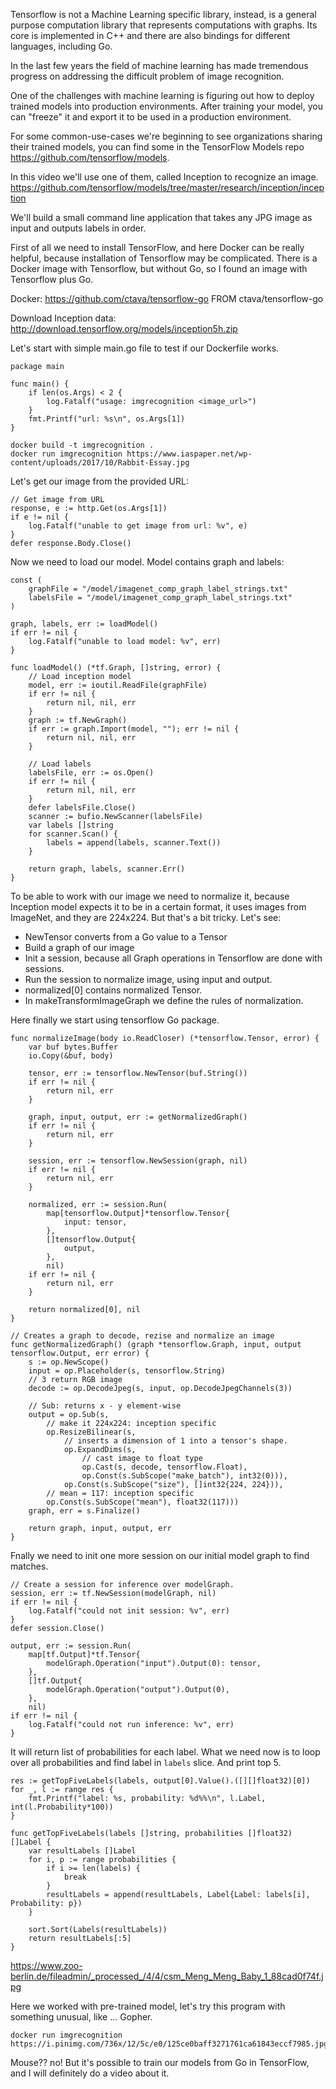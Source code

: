 Tensorflow is not a Machine Learning specific library, instead, is a general purpose computation library that represents computations with graphs. Its core is implemented in C++ and there are also bindings for different languages, including Go.

In the last few years the field of machine learning has made tremendous progress on addressing the difficult problem of image recognition.

One of the challenges with machine learning is figuring out how to deploy trained models into production environments. After training your model, you can "freeze" it and export it to be used in a production environment.

For some common-use-cases we're beginning to see organizations sharing their trained models, you can find some in the TensorFlow Models repo https://github.com/tensorflow/models.

In this video we'll use one of them, called Inception to recognize an image. https://github.com/tensorflow/models/tree/master/research/inception/inception

We'll build a small command line application that takes any JPG image as input and outputs labels in order.

First of all we need to install TensorFlow, and here Docker can be really helpful, because installation of Tensorflow may be complicated. There is a Docker image with Tensorflow, but without Go, so I found an image with Tensorflow plus Go.

Docker:
https://github.com/ctava/tensorflow-go
FROM ctava/tensorflow-go

Download Inception data:
http://download.tensorflow.org/models/inception5h.zip

Let's start with simple main.go file to test if our Dockerfile works.

```
package main

func main() {
	if len(os.Args) < 2 {
		log.Fatalf("usage: imgrecognition <image_url>")
	}
	fmt.Printf("url: %s\n", os.Args[1])
}
```

```
docker build -t imgrecognition .
docker run imgrecognition https://www.iaspaper.net/wp-content/uploads/2017/10/Rabbit-Essay.jpg
```

Let's get our image from the provided URL:
```
// Get image from URL
response, e := http.Get(os.Args[1])
if e != nil {
	log.Fatalf("unable to get image from url: %v", e)
}
defer response.Body.Close()
```

Now we need to load our model. Model contains graph and labels:
```
const (
	graphFile = "/model/imagenet_comp_graph_label_strings.txt"
	labelsFile = "/model/imagenet_comp_graph_label_strings.txt"
)

graph, labels, err := loadModel()
if err != nil {
	log.Fatalf("unable to load model: %v", err)
}

func loadModel() (*tf.Graph, []string, error) {
	// Load inception model
	model, err := ioutil.ReadFile(graphFile)
	if err != nil {
		return nil, nil, err
	}
	graph := tf.NewGraph()
	if err := graph.Import(model, ""); err != nil {
		return nil, nil, err
	}

	// Load labels
	labelsFile, err := os.Open()
	if err != nil {
		return nil, nil, err
	}
	defer labelsFile.Close()
	scanner := bufio.NewScanner(labelsFile)
	var labels []string
	for scanner.Scan() {
		labels = append(labels, scanner.Text())
	}

	return graph, labels, scanner.Err()
}
```

To be able to work with our image we need to normalize it, because Inception model expects it to be in a certain format, it uses images from ImageNet, and they are 224x224. But that's a bit tricky. Let's see:
 - NewTensor converts from a Go value to a Tensor
 - Build a graph of our image
 - Init a session, because all Graph operations in Tensorflow are done with sessions.
 - Run the session to normalize image, using input and output.
 - normalized[0] contains normalized Tensor.
 - In makeTransformImageGraph we define the rules of normalization.

Here finally we start using tensorflow Go package.

```
func normalizeImage(body io.ReadCloser) (*tensorflow.Tensor, error) {
	var buf bytes.Buffer
	io.Copy(&buf, body)

	tensor, err := tensorflow.NewTensor(buf.String())
	if err != nil {
		return nil, err
	}

	graph, input, output, err := getNormalizedGraph()
	if err != nil {
		return nil, err
	}

	session, err := tensorflow.NewSession(graph, nil)
	if err != nil {
		return nil, err
	}

	normalized, err := session.Run(
		map[tensorflow.Output]*tensorflow.Tensor{
			input: tensor,
		},
		[]tensorflow.Output{
			output,
		},
		nil)
	if err != nil {
		return nil, err
	}

	return normalized[0], nil
}

// Creates a graph to decode, rezise and normalize an image
func getNormalizedGraph() (graph *tensorflow.Graph, input, output tensorflow.Output, err error) {
	s := op.NewScope()
	input = op.Placeholder(s, tensorflow.String)
	// 3 return RGB image
	decode := op.DecodeJpeg(s, input, op.DecodeJpegChannels(3))

	// Sub: returns x - y element-wise
	output = op.Sub(s,
		// make it 224x224: inception specific
		op.ResizeBilinear(s,
			// inserts a dimension of 1 into a tensor's shape.
			op.ExpandDims(s,
				// cast image to float type
				op.Cast(s, decode, tensorflow.Float),
				op.Const(s.SubScope("make_batch"), int32(0))),
			op.Const(s.SubScope("size"), []int32{224, 224})),
		// mean = 117: inception specific
		op.Const(s.SubScope("mean"), float32(117)))
	graph, err = s.Finalize()

	return graph, input, output, err
}
```

Fnally we need to init one more session on our initial model graph to find matches.

```
// Create a session for inference over modelGraph.
session, err := tf.NewSession(modelGraph, nil)
if err != nil {
	log.Fatalf("could not init session: %v", err)
}
defer session.Close()

output, err := session.Run(
	map[tf.Output]*tf.Tensor{
		modelGraph.Operation("input").Output(0): tensor,
	},
	[]tf.Output{
		modelGraph.Operation("output").Output(0),
	},
	nil)
if err != nil {
	log.Fatalf("could not run inference: %v", err)
}
```

It will return list of probabilities for each label. What we need now is to loop over all probabilities and find label in `labels` slice. And print top 5.

```
res := getTopFiveLabels(labels, output[0].Value().([][]float32)[0])
for _, l := range res {
	fmt.Printf("label: %s, probability: %d%%\n", l.Label, int(l.Probability*100))
}

func getTopFiveLabels(labels []string, probabilities []float32) []Label {
	var resultLabels []Label
	for i, p := range probabilities {
		if i >= len(labels) {
			break
		}
		resultLabels = append(resultLabels, Label{Label: labels[i], Probability: p})
	}

	sort.Sort(Labels(resultLabels))
	return resultLabels[:5]
}
```

https://www.zoo-berlin.de/fileadmin/_processed_/4/4/csm_Meng_Meng_Baby_1_88cad0f74f.jpg

Here we worked with pre-trained model, let's try this program with something unusual, like ... Gopher.
```
docker run imgrecognition https://i.pinimg.com/736x/12/5c/e0/125ce0baff3271761ca61843eccf7985.jpg
```

Mouse?? no! But it's possible to train our models from Go in TensorFlow, and I will definitely do a video about it.